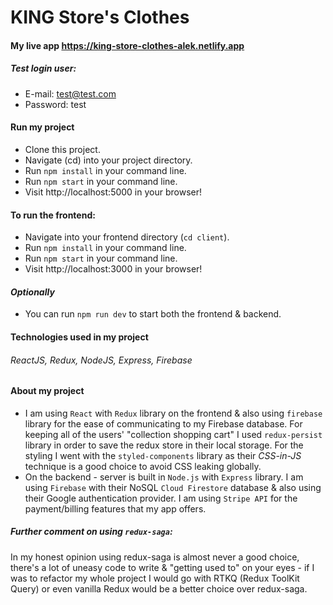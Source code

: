 # KING Store's Clothes

#### My live app https://king-store-clothes-alek.netlify.app

##### Test login user:

- E-mail: test@test.com
- Password: test

#### Run my project

- Clone this project.
- Navigate (cd) into your project directory.
- Run `npm install` in your command line.
- Run `npm start` in your command line.
- Visit http://localhost:5000 in your browser!

#### To run the frontend:

- Navigate into your frontend directory (`cd client`).
- Run `npm install` in your command line.
- Run `npm start` in your command line.
- Visit http://localhost:3000 in your browser!

#### _Optionally_

- You can run `npm run dev` to start both the frontend & backend.

#### Technologies used in my project

###### ReactJS, Redux, NodeJS, Express, Firebase

#### About my project

- I am using `React` with `Redux` library on the frontend & also using `firebase` library for the ease of communicating to my Firebase database.
  For keeping all of the users' "collection shopping cart" I used `redux-persist` library in order to save the redux store in their local storage. For the styling I went with the `styled-components` library as their _CSS-in-JS_ technique is a good choice to avoid CSS leaking globally.
- On the backend - server is built in `Node.js` with `Express` library. I am using `Firebase` with their NoSQL `Cloud Firestore` database & also using their Google authentication provider.
  I am using `Stripe API` for the payment/billing features that my app offers.

##### Further comment on using `redux-saga`:

In my honest opinion using redux-saga is almost never a good choice, there's a lot of uneasy code to write & "getting used to" on your eyes - if I was to refactor my whole project I would go with RTKQ (Redux ToolKit Query) or even vanilla Redux would be a better choice over redux-saga.
